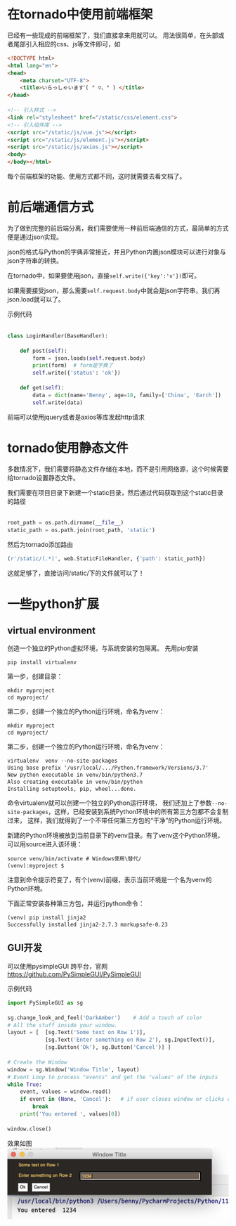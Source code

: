 # 在tornado中使用前端框架
已经有一些现成的前端框架了，我们直接拿来用就可以。
用法很简单，在头部或者尾部引入相应的css、js等文件即可，如
```html
<!DOCTYPE html>
<html lang="en">
<head>
    <meta charset="UTF-8">
    <title>いらっしゃいますˋ( ° ▽、° ) </title>
</head>

<!-- 引入样式 -->
<link rel="stylesheet" href="/static/css/element.css">
<!-- 引入组件库 -->
<script src="/static/js/vue.js"></script>
<script src="/static/js/element.js"></script>
<script src="/static/js/axios.js"></script>
<body>
</body></html>
```

每个前端框架的功能、使用方式都不同，这时就需要去看文档了。

# 前后端通信方式
为了做到完整的前后端分离，我们需要使用一种前后端通信的方式，最简单的方式便是通过json实现。

json的格式与Python的字典非常接近，并且Python内置json模块可以进行对象与json字符串的转换。

在tornado中，如果要使用json，直接`self.write({'key':'v'})`即可。

如果需要接受json，那么需要`self.request.body`中就会是json字符串，我们再json.load就可以了。

示例代码
```python

class LoginHandler(BaseHandler):

    def post(self):
        form = json.loads(self.request.body)
        print(form)  # form是字典了
        self.write({'status': 'ok'})

    def get(self):
        data = dict(name='Benny', age=18, family=['China', 'Earch'])
        self.write(data)

```

前端可以使用jquery或者是axios等库发起http请求

# tornado使用静态文件
多数情况下，我们需要将静态文件存储在本地，而不是引用网络源，这个时候需要给tornado设置静态文件。

我们需要在项目目录下新建一个static目录，然后通过代码获取到这个static目录的路径
```python

root_path = os.path.dirname(__file__)
static_path = os.path.join(root_path, 'static')
```

然后为tornado添加路由
```python
(r'/static/(.*)', web.StaticFileHandler, {'path': static_path})

```

这就足够了，直接访问/static/下的文件就可以了！

# 一些python扩展

## virtual environment
创造一个独立的Python虚拟环境，与系统安装的包隔离。
先用pip安装
```shell script
pip install virtualenv
```
第一步，创建目录：
```shell script
mkdir myproject
cd myproject/
```
第二步，创建一个独立的Python运行环境，命名为venv：
```shell script
mkdir myproject
cd myproject/
```
第二步，创建一个独立的Python运行环境，命名为venv：
```shell script
virtualenv  venv --no-site-packages
Using base prefix '/usr/local/.../Python.framework/Versions/3.7'
New python executable in venv/bin/python3.7
Also creating executable in venv/bin/python
Installing setuptools, pip, wheel...done.
```

命令virtualenv就可以创建一个独立的Python运行环境，
我们还加上了参数`--no-site-packages`，这样，已经安装到系统Python环境中的所有第三方包都不会复制过来，
这样，我们就得到了一个不带任何第三方包的“干净”的Python运行环境。

新建的Python环境被放到当前目录下的venv目录。有了venv这个Python环境，可以用source进入该环境：
```shell script
source venv/bin/activate # Windows使用\替代/
(venv):myproject $
```

注意到命令提示符变了，有个(venv)前缀，表示当前环境是一个名为venv的Python环境。

下面正常安装各种第三方包，并运行python命令：
```shell script
(venv) pip install jinja2
Successfully installed jinja2-2.7.3 markupsafe-0.23
```

## GUI开发
可以使用pysimpleGUI 跨平台，官网
https://github.com/PySimpleGUI/PySimpleGUI

示例代码
```python
import PySimpleGUI as sg

sg.change_look_and_feel('DarkAmber')	# Add a touch of color
# All the stuff inside your window.
layout = [  [sg.Text('Some text on Row 1')],
            [sg.Text('Enter something on Row 2'), sg.InputText()],
            [sg.Button('Ok'), sg.Button('Cancel')] ]

# Create the Window
window = sg.Window('Window Title', layout)
# Event Loop to process "events" and get the "values" of the inputs
while True:
    event, values = window.read()
    if event in (None, 'Cancel'):	# if user closes window or clicks cancel
        break
    print('You entered ', values[0])

window.close()

```
效果如图
![](assets/gui.jpg)